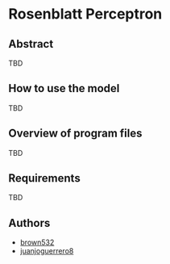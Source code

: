 # Rosenblatt Perceptron

## Abstract
TBD

## How to use the model
TBD

## Overview of program files
TBD

## Requirements
TBD 

## Authors
- [brown532](https://github.com/brown532)
- [juanjoguerrero8](https://github.com/juanjoguerrero8)



